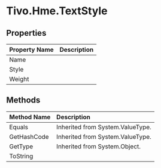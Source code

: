 # Tivo.Hme.TextStyle #

## Properties ##
| **Property Name** | **Description** |
|:------------------|:----------------|
| Name |  |
| Style |  |
| Weight |  |

## Methods ##
| **Method Name** | **Description** |
|:----------------|:----------------|
| Equals | Inherited from System.ValueType. |
| GetHashCode | Inherited from System.ValueType. |
| GetType | Inherited from System.Object. |
| ToString |  |
